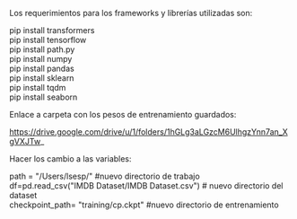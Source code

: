 Los requerimientos para los frameworks y librerías utilizadas son:

pip install transformers <br>
pip install tensorflow <br>
pip install path.py <br>
pip install numpy <br>
pip install pandas <br>
pip install sklearn <br>
pip install tqdm <br>
pip install seaborn <br>

Enlace a carpeta con los pesos de entrenamiento guardados:

https://drive.google.com/drive/u/1/folders/1hGLg3aLGzcM6UlhgzYnn7an_XgVXJTw_ 

Hacer los cambio a las variables:

path =  "/Users/lsesp/" #nuevo directorio de trabajo <br>
df=pd.read_csv("IMDB Dataset/IMDB Dataset.csv") # nuevo directorio del dataset <br>
checkpoint_path= "training/cp.ckpt" #nuevo directorio de entrenamiento
